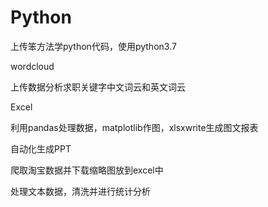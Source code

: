 # Python
上传笨方法学python代码，使用python3.7


wordcloud

上传数据分析求职关键字中文词云和英文词云

Excel

利用pandas处理数据，matplotlib作图，xlsxwrite生成图文报表

自动化生成PPT

爬取淘宝数据并下载缩略图放到excel中

处理文本数据，清洗并进行统计分析
